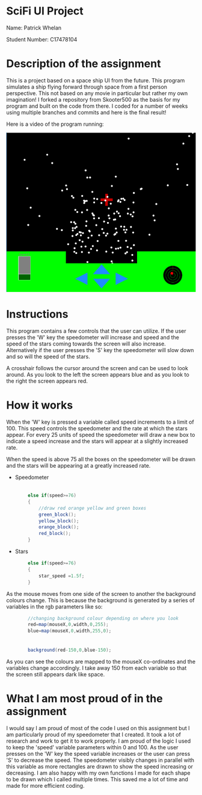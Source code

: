 # SciFi UI Project

Name: Patrick Whelan

Student Number: C17478104

# Description of the assignment

This is a project based on a space ship UI from the future. This program simulates a ship flying forward through space from a first person perspective. This not based on any movie in particular but rather my own imagination! I forked a repository from Skooter500 as the basis for my program and built on the code from there. I coded for a number of weeks using multiple branches and commits and here is the final result!

Here is a video of the program running:

[![YouTube](images/Screenshot_3.png)](https://www.youtube.com/watch?v=k-fX-scn8RU&feature=youtu.be)



# Instructions

This program contains a few controls that the user can utilize. If the user presses the 'W' key the speedometer will increase and speed and the speed of the stars coming towards the screen will also increase. Alternatively if the user presses the 'S' key the speedometer will slow down and so will the speed of the stars.

A crosshair follows the cursor around the screen and can be used to look around. As you look to the left the screen appears blue and as you look to the right the screen appears red.

# How it works

When the 'W' key is pressed a variable called speed increments to a limit of 100. This speed controls the speedometer and the rate at which the stars appear. For every 25 units of speed the speedometer will draw a new box to indicate a speed increase and the stars will appear at a slightly increased rate. 

When the speed is above 75 all the boxes on the speedometer will be drawn and the stars will be appearing at a greatly increased rate.

- Speedometer

```Java

        else if(speed>=76)
        {
            //draw red orange yellow and green boxes
            green_block();
            yellow_block();
            orange_block();
            red_block();
        }

```

- Stars

```Java
        else if(speed>=76)
        {
            star_speed =1.5f;
		}
```

As the mouse moves from one side of the screen to another the background colours change. This is because the background is generated by a series of variables in the rgb parameters like so:

```Java
        //changing background colour depending on where you look
        red=map(mouseX,0,width,0,255);
        blue=map(mouseX,0,width,255,0);


        background(red-150,0,blue-150);
```
As you can see the colours are mapped to the mouseX co-ordinates and the variables change accordingly. I take away 150 from each variable so that the screen still appears dark like space.

# What I am most proud of in the assignment

I would say I am proud of most of the code I used on this assignment but I am particularly proud of my speedometer that I created. It took a lot of research and work to get it to work properly. I am proud of the logic I used to keep the 'speed' variable parameters within 0 and 100. As the user presses on the 'W' key the speed variable increases or the user can press 'S' to decrease the speed. The speedometer visibly changes in parallel with this variable as more rectangles are drawn to show the speed increasing or decreasing. I am also happy with my own functions I made for each shape to be drawn which I called multiple times. This saved me a lot of time and made for more efficient coding.
